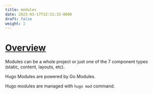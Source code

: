 ```yaml
---
title: modules
date: 2023-03-17T13:31:33-0600
draft: false
weight: 1
---
```


# [Overview](https://gohugo.io/hugo-modules/)
Modules can be a whole project or just one of the 7 component types (static, content, layouts, etc).  

Hugo Modules are powered by Go Modules.  

Hugo modules are managed with `hugo mod` command.

